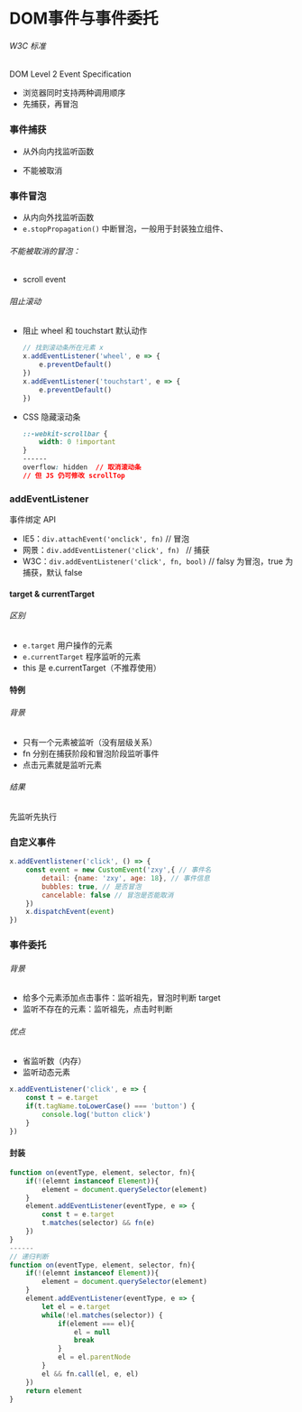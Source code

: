 # DOM事件与事件委托

###### W3C 标准

DOM Level 2 Event Specification

* 浏览器同时支持两种调用顺序
* 先捕获，再冒泡

### 事件捕获

* 从外向内找监听函数

* 不能被取消

### 事件冒泡

* 从内向外找监听函数
* `e.stopPropagation()` 中断冒泡，一般用于封装独立组件、

###### 不能被取消的冒泡：

* scroll event

###### 阻止滚动

* 阻止 wheel 和 touchstart 默认动作

  ```javascript
  // 找到滚动条所在元素 x
  x.addEventListener('wheel', e => {
      e.preventDefault()
  })
  x.addEventListener('touchstart', e => {
      e.preventDefault()
  })
  ```

* CSS 隐藏滚动条

  ```css
  ::-webkit-scrollbar {
      width: 0 !important
  }
  ------
  overflow: hidden  // 取消滚动条
  // 但 JS 仍可修改 scrollTop
  ```

### addEventListener

事件绑定 API

* IE5：`div.attachEvent('onclick', fn)`   // 冒泡
* 网景：`div.addEventListener('click', fn) `  // 捕获
* W3C：`div.addEventListener('click', fn, bool)`   // falsy 为冒泡，true 为捕获，默认 false

#### target & currentTarget

###### 区别

* `e.target` 用户操作的元素
* `e.currentTarget` 程序监听的元素
* this 是 e.currentTarget（不推荐使用）

#### 特例

###### 背景

* 只有一个元素被监听（没有层级关系）
* fn 分别在捕获阶段和冒泡阶段监听事件
* 点击元素就是监听元素

###### 结果

先监听先执行

### 自定义事件

```javascript
x.addEventlistener('click', () => {
    const event = new CustomEvent('zxy',{ // 事件名
        detail: {name: 'zxy', age: 18}, // 事件信息
        bubbles: true, // 是否冒泡
        cancelable: false // 冒泡是否能取消
    })
    x.dispatchEvent(event)
})
```

### 事件委托

###### 背景

* 给多个元素添加点击事件：监听祖先，冒泡时判断 target
* 监听不存在的元素：监听祖先，点击时判断

###### 优点

* 省监听数（内存）
* 监听动态元素

```javascript
x.addEventListener('click', e => {
    const t = e.target
    if(t.tagName.toLowerCase() === 'button') {
        console.log('button click')
    }
})
```

#### 封装

```javascript
function on(eventType, element, selector, fn){
    if(!(elemnt instanceof Element)){
        element = document.querySelector(element)
    }
    element.addEventListener(eventType, e => {
        const t = e.target
        t.matches(selector) && fn(e)
    })
}
------
// 递归判断
function on(eventType, element, selector, fn){
    if(!(elemnt instanceof Element)){
        element = document.querySelector(element)
    }
    element.addEventListener(eventType, e => {
        let el = e.target
        while(!el.matches(selector)) {
            if(element === el){
                el = null
                break
            }
            el = el.parentNode
        }
        el && fn.call(el, e, el)
    })
    return element
}
```

